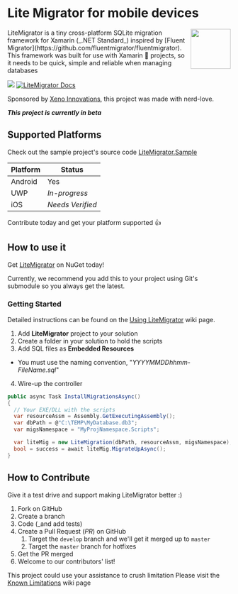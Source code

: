 # Lite Migrator for mobile devices

<img align="right" width="90" height="90" src="https://raw.githubusercontent.com/xenoinc/SQLiteMigrator/master/docs/logo.png" />
LiteMigrator is a tiny cross-platform SQLite migration framework for Xamarin (_.NET Standard_) inspired by [Fluent Migrator](https://github.com/fluentmigrator/fluentmigrator). This framework was built for use with Xamarin 🐒 projects, so it needs to be quick, simple and reliable when managing databases

[![](https://img.shields.io/nuget/v/Xeno.LiteMigrator?color=blue)](https://www.nuget.org/packages/Xeno.LiteMigrator/)
[![LiteMigrator Docs](https://img.shields.io/badge/docs-litemigrator-blue.svg)](https://github.com/xenoinc/LiteMigrator/wiki)

Sponsored by [Xeno Innovations](https://xenoinc.com), this project was made with nerd-love.

**_This project is currently in beta_**

## Supported Platforms

Check out the sample project's source code [LiteMigrator.Sample](https://github.com/xenoinc/LiteMigrator.Sample)

| Platform | Status |
|----------|--------|
| Android  | Yes
| UWP      | _In-progress_
| iOS      | _Needs Verified_

Contribute today and get your platform supported 👍

## How to use it
Get [LiteMigrator](https://www.nuget.org/packages/Xeno.LiteMigrator) on NuGet today!

Currently, we recommend you add this to your project using Git's submodule so you always get the latest.

### Getting Started
Detailed instructions can be found on the [Using LiteMigrator](https://github.com/xenoinc/SQLiteMigrator/wiki/Using-LiteMigrator) wiki page.

1. Add **LiteMigrator** project to your solution
2. Create a folder in your solution to hold the scripts
3. Add SQL files as **Embedded Resources**
  * You must use the naming convention, "_YYYYMMDDhhmm-FileName.sql_"
4. Wire-up the controller

```cs
public async Task InstallMigrationsAsync()
{
  // Your EXE/DLL with the scripts
  var resourceAssm = Assembly.GetExecutingAssembly();
  var dbPath = @"C:\TEMP\MyDatabase.db3";
  var migsNamespace = "MyProjNamespace.Scripts";

  var liteMig = new LiteMigration(dbPath, resourceAssm, migsNamespace);
  bool = success = await liteMig.MigrateUpAsync();
}
```

## How to Contribute
Give it a test drive and support making LiteMigrator better :)

1. Fork on GitHub
2. Create a branch
3. Code (_and add tests)
4. Create a Pull Request (_PR_) on GitHub
   1. Target the ``develop`` branch and we'll get it merged up to ``master``
   2. Target the ``master`` branch for hotfixes
5. Get the PR merged
6. Welcome to our contributors' list!

This project could use your assistance to crush limitation
Please visit the [Known Limitations](https://github.com/xenoinc/SQLiteMigrator/wiki/Known-Limitations) wiki page

